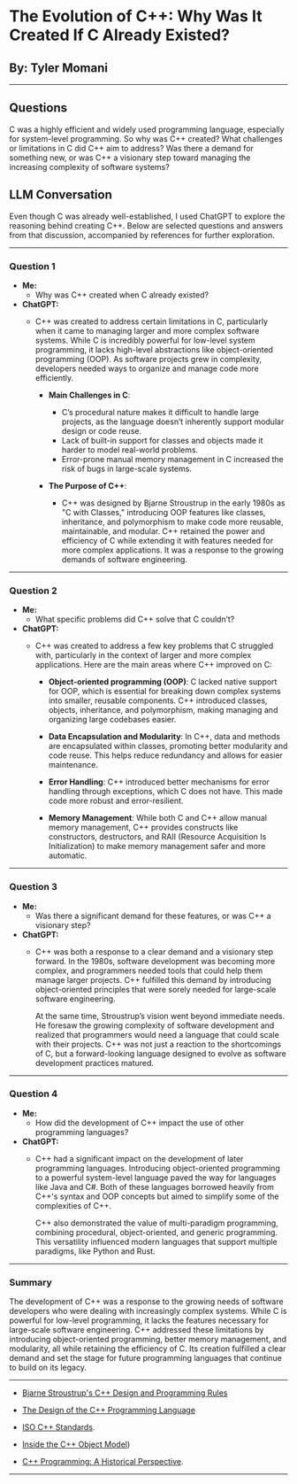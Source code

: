# The Evolution of C++: Why Was It Created If C Already Existed?  
## By: Tyler Momani
---

## Questions  
C was a highly efficient and widely used programming language, especially for system-level programming. So why was C++ created? What challenges or limitations in C did C++ aim to address? Was there a demand for something new, or was C++ a visionary step toward managing the increasing complexity of software systems? 

## LLM Conversation  
Even though C was already well-established, I used ChatGPT to explore the reasoning behind creating C++. Below are selected questions and answers from that discussion, accompanied by references for further exploration.

---

### Question 1  
- **Me:**  
  - Why was C++ created when C already existed?  
- **ChatGPT:**  
  - C++ was created to address certain limitations in C, particularly when it came to managing larger and more complex software systems. While C is incredibly powerful for low-level system programming, it lacks high-level abstractions like object-oriented programming (OOP). As software projects grew in complexity, developers needed ways to organize and manage code more efficiently.

    - **Main Challenges in C**:
      - C’s procedural nature makes it difficult to handle large projects, as the language doesn’t inherently support modular design or code reuse.
      - Lack of built-in support for classes and objects made it harder to model real-world problems.
      - Error-prone manual memory management in C increased the risk of bugs in large-scale systems.

    - **The Purpose of C++**:  
      - C++ was designed by Bjarne Stroustrup in the early 1980s as "C with Classes," introducing OOP features like classes, inheritance, and polymorphism to make code more reusable, maintainable, and modular. C++ retained the power and efficiency of C while extending it with features needed for more complex applications. It was a response to the growing demands of software engineering.

---

### Question 2  
- **Me:**  
  - What specific problems did C++ solve that C couldn’t?  
- **ChatGPT:**  
  - C++ was created to address a few key problems that C struggled with, particularly in the context of larger and more complex applications. Here are the main areas where C++ improved on C:

    - **Object-oriented programming (OOP)**: C lacked native support for OOP, which is essential for breaking down complex systems into smaller, reusable components. C++ introduced classes, objects, inheritance, and polymorphism, making managing and organizing large codebases easier.
    
    - **Data Encapsulation and Modularity**: In C++, data and methods are encapsulated within classes, promoting better modularity and code reuse. This helps reduce redundancy and allows for easier maintenance.
    
    - **Error Handling**: C++ introduced better mechanisms for error handling through exceptions, which C does not have. This made code more robust and error-resilient.
    
    - **Memory Management**: While both C and C++ allow manual memory management, C++ provides constructs like constructors, destructors, and RAII (Resource Acquisition Is Initialization) to make memory management safer and more automatic.

---

### Question 3  
- **Me:**  
  - Was there a significant demand for these features, or was C++ a visionary step?  
- **ChatGPT:**  
  - C++ was both a response to a clear demand and a visionary step forward. In the 1980s, software development was becoming more complex, and programmers needed tools that could help them manage larger projects. C++ fulfilled this demand by introducing object-oriented principles that were sorely needed for large-scale software engineering.

    At the same time, Stroustrup’s vision went beyond immediate needs. He foresaw the growing complexity of software development and realized that programmers would need a language that could scale with their projects. C++ was not just a reaction to the shortcomings of C, but a forward-looking language designed to evolve as software development practices matured.

---

### Question 4  
- **Me:**  
  - How did the development of C++ impact the use of other programming languages?  
- **ChatGPT:**  
  - C++ had a significant impact on the development of later programming languages. Introducing object-oriented programming to a powerful system-level language paved the way for languages like Java and C#. Both of these languages borrowed heavily from C++'s syntax and OOP concepts but aimed to simplify some of the complexities of C++.

    C++ also demonstrated the value of multi-paradigm programming, combining procedural, object-oriented, and generic programming. This versatility influenced modern languages that support multiple paradigms, like Python and Rust.

---

### Summary  
The development of C++ was a response to the growing needs of software developers who were dealing with increasingly complex systems. While C is powerful for low-level programming, it lacks the features necessary for large-scale software engineering. C++ addressed these limitations by introducing object-oriented programming, better memory management, and modularity, all while retaining the efficiency of C. Its creation fulfilled a clear demand and set the stage for future programming languages that continue to build on its legacy.

---

- [Bjarne Stroustrup's C++ Design and Programming Rules](https://ptgmedia.pearsoncmg.com/images/art_stroustrup_2005/elementlinks/rules.pdf)

- [The Design of the C++ Programming Language](https://dl.acm.org/doi/pdf/10.1145/97945.97947)

- [ISO C++ Standards](https://isocpp.org/std/the-standard).

- [Inside the C++ Object Model](https://d1wqtxts1xzle7.cloudfront.net/62512640/inside.the.c__.object.model20200328-128194-153kmjx-libre.pdf?1586007732=&response-content-disposition=inline%3B+filename%3DInside_the_C_Object_Model_Inside_the_C_O.pdf&Expires=1726290389&Signature=NOmI1rt~en70qij9KwodH6p6-FU5BziRzlIDdMj5I2Pdi4QMPOiaRdY10hIGzASP70CLaPzAiyS38J-ox2pB-rWLSmJmfq~RPW7Tc4XDEhRA6NirJ~GgLI7tTT3ezrgg9i6t6MUNIbPqOhqxlSl0z516Lhc0S2RljjJt~X0jr~QlmFdIWzWqdMZ7BGC0kNm0P1Lsig0HAaHj~RY~Xiujr1Ap9NzDcFh4rJDRX9AJRKLoHyj2u1zd9Axybz~bprKmgnKMJAfSEqTW1WEtS3rSY~e59Y7WD~sNOM-Spy39wiHsrxSTmPUBo4lDBStXTvU6MB8ZtGRWkcRgnn1W2698TA__&Key-Pair-Id=APKAJLOHF5GGSLRBV4ZA))

- [C++ Programming: A Historical Perspective](https://citeseerx.ist.psu.edu/document?repid=rep1&type=pdf&doi=2eba3cbd058d402fdf858ca6660988bc9139c568).
---
